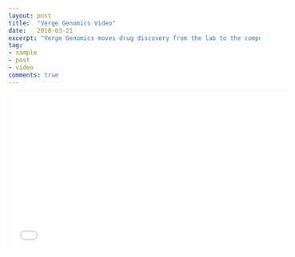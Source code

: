 ```yaml
---
layout: post
title:  "Verge Genomics Video"
date:   2018-03-21
excerpt: "Verge Genomics moves drug discovery from the lab to the computer."
tag:
- sample
- post
- video
comments: true
---
```

<iframe width="560" height="315" src="//www.youtube.com/embed/Rl9nl2RyEWQ" frameborder="0"> </iframe>

